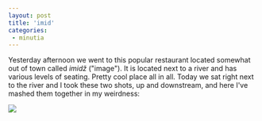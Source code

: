 ```yaml
---
layout: post
title: 'imid'
categories:
 - minutia
---
```


Yesterday afternoon we went to this popular restaurant located somewhat out of town called <em>imid&#382;</em> ("image"). It is located next to a river and has various levels of seating. Pretty cool place all in all. Today we sat right next to the river and I took these two shots, up and downstream, and here I've mashed them together in my weirdness:

<img src="images/sarajevo/june_2003/image2.jpg" />